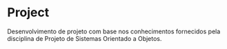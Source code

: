 # Project
Desenvolvimento de projeto com base nos conhecimentos fornecidos pela disciplina de Projeto de Sistemas Orientado a Objetos.
